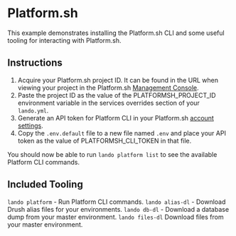 # Platform.sh

This example demonstrates installing the Platform.sh CLI and some useful tooling
for interacting with Platform.sh.

## Instructions
1. Acquire your Platform.sh project ID. It can be found in the URL when viewing
   your project in the Platform.sh
   [Management Console](https://console.platform.sh/).
1. Paste the project ID as the value of the PLATFORMSH_PROJECT_ID environment 
   variable in the services overrides section of your `lando.yml`.
1. Generate an API token for Platform CLI in your Platform.sh
   [account settings](https://accounts.platform.sh/user/api-tokens).
1. Copy the `.env.default` file to a new file named `.env` and place your API
   token as the value of PLATFORMSH_CLI_TOKEN in that file.

You should now be able to run `lando platform list` to see the available
Platform CLI commands.

## Included Tooling
`lando platform` - Run Platform CLI commands.
`lando alias-dl` - Download Drush alias files for your environments.
`lando db-dl` - Download a database dump from your master environment.
`lando files-dl` Download files from your master environment.
